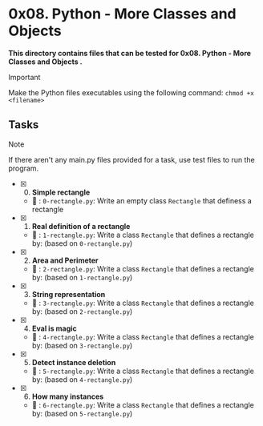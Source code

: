 # 0x08. Python - More Classes and Objects

**This directory contains files that can be tested for 0x08. Python - More Classes and Objects .**

> [!IMPORTANT]
> Make the Python files executables using the following command:
> `chmod +x <filename>`


## Tasks

> [!NOTE]
> If there aren't any main.py files provided for a task, use test files to run the program.


- [x] 0. **Simple rectangle**

  - :file_folder: : `0-rectangle.py`: Write an empty class `Rectangle` that definess a rectangle

- [x] 1. **Real definition of a rectangle**

  - :file_folder: : `1-rectangle.py`: Write a class `Rectangle` that defines a rectangle by: (based on `0-rectangle.py`)

- [x] 2. **Area and Perimeter**

  - :file_folder: : `2-rectangle.py`: Write a class `Rectangle` that defines a rectangle by: (based on `1-rectangle.py`)

- [x] 3. **String representation**

  - :file_folder: : `3-rectangle.py`: Write a class `Rectangle` that defines a rectangle by: (based on `2-rectangle.py`)

- [x] 4. **Eval is magic**

  - :file_folder: : `4-rectangle.py`: Write a class `Rectangle` that defines a rectangle by: (based on `3-rectangle.py`)

- [x] 5. **Detect instance deletion**

  - :file_folder: : `5-rectangle.py`: Write a class `Rectangle` that defines a rectangle by: (based on `4-rectangle.py`)

- [x] 6. **How many instances**

  - :file_folder: : `6-rectangle.py`: Write a class `Rectangle` that defines a rectangle by: (based on `5-rectangle.py`)
